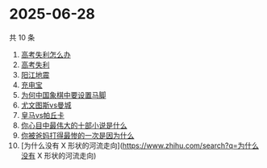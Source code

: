 # 2025-06-28

共 10 条

<!-- BEGIN -->
<!-- 最后更新时间 Sat Jun 28 2025 20:33:18 GMT+0800 (China Standard Time) -->

1. [高考失利怎么办](https://www.zhihu.com/search?q=高考失利怎么办)
1. [高考失利](https://www.zhihu.com/search?q=高考失利)
1. [阳江地震](https://www.zhihu.com/search?q=阳江地震)
1. [充电宝](https://www.zhihu.com/search?q=充电宝)
1. [为何中国象棋中要设置马脚](https://www.zhihu.com/search?q=为何中国象棋中要设置马脚)
1. [尤文图斯vs曼城](https://www.zhihu.com/search?q=尤文图斯vs曼城)
1. [皇马vs帕丘卡](https://www.zhihu.com/search?q=皇马vs帕丘卡)
1. [你心目中最伟大的十部小说是什么](https://www.zhihu.com/search?q=你心目中最伟大的十部小说是什么)
1. [你被爸妈打得最惨的一次是因为什么](https://www.zhihu.com/search?q=你被爸妈打得最惨的一次是因为什么)
1. [为什么没有 X 形状的河流走向](https://www.zhihu.com/search?q=为什么没有 X
   形状的河流走向)

<!-- END -->
